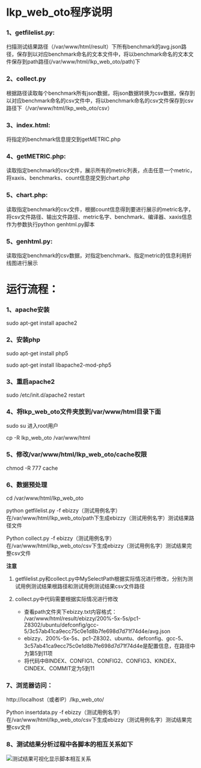 # lkp_web_oto程序说明
### 1、getfilelist.py:
扫描测试结果路径（/var/www/html/result）下所有benchmark的avg.json路径，保存到以对应benchmark命名的文本文件中，将以benchmark命名的文本文件保存到path路径(/var/www/html/lkp_web_oto/path)下
### 2、collect.py
根据路径读取每个benchmark所有json数据，将json数据转换为csv数据，保存到以对应benchmark命名的csv文件中，将以benchmark命名的csv文件保存到csv路径下（/var/www/html/lkp_web_oto/csv）
### 3、index.html:
将指定的benchmark信息提交到getMETRIC.php
### 4、getMETRIC.php:
读取指定benchmark的csv文件，展示所有的metric列表，点击任意一个metric，将xaxis、benchmarks、count信息提交到chart.php
### 5、chart.php:
读取指定benchmark的csv文件，根据count信息得到要进行展示的metric名字，将csv文件路径、输出文件路径、metric名字、benchmark、编译器、xaxis信息作为参数执行python genhtml.py脚本
### 5、genhtml.py:
读取指定benchmark的csv数据，对指定benchmark、指定metric的信息利用折线图进行展示

# 运行流程：
### 1、apache安装
sudo apt-get install apache2
### 2、安装php
sudo apt-get install php5

sudo apt-get install libapache2-mod-php5
### 3、重启apache2
sudo /etc/init.d/apache2 restart
### 4、将lkp_web_oto文件夹放到/var/www/html目录下面
sudo su 进入root用户

cp -R lkp_web_oto /var/www/html
### 5、修改/var/www/html/lkp_web_oto/cache权限
chmod -R 777 cache 
### 6、数据预处理
cd /var/www/html/lkp_web_oto

python getfilelist.py -f ebizzy（测试用例名字）在/var/www/html/lkp_web_oto/path下生成ebizzy（测试用例名字）测试结果路径文件 
 
Python collect.py -f ebizzy（测试用例名字）在/var/www/html/lkp_web_oto/csv下生成ebizzy（测试用例名字）测试结果完整csv文件 

**注意**

1. getfilelist.py和collect.py中MySelectPath根据实际情况进行修改，分别为测试用例测试结果根路径和测试用例测试结果csv文件路径

1. collect.py中代码需要根据实际情况进行修改

    * 查看path文件夹下ebizzy.txt内容格式：
/var/www/html/result/ebizzy/200%-5x-5s/pc1-Z8302/ubuntu/defconfig/gcc-5/3c57ab41ca9ecc75c0e1d8b7fe698d7d71f74d4e/avg.json
    * ebizzy、200%-5x-5s、pc1-Z8302、ubuntu、defconfig、gcc-5、3c57ab41ca9ecc75c0e1d8b7fe698d7d71f74d4e是配置信息，在路径中为第5到11项
    * 将代码中BINDEX、CONFIG1、CONFIG2、CONFIG3、KINDEX、CINDEX、COMMIT定为5到11
    
### 7、浏览器访问：
http://localhost（或者IP）/lkp_web_oto/
 
Python insertdata.py -f ebizzy（测试用例名字）在/var/www/html/lkp_web_oto/csv下生成ebizzy（测试用例名字）测试结果完整csv文件 
### 8、测试结果分析过程中各脚本的相互关系如下
![测试结果可视化显示脚本相互关系](https://github.com/openthos/testing-analysis/blob/master/lkp_result_web/lkp_web_oto/image/script_relation2.png )
